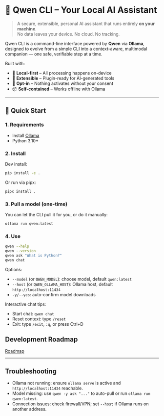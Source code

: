 # 🤖 Qwen CLI – Your Local AI Assistant

> A secure, extensible, personal AI assistant that runs entirely **on your machine**.  
> No data leaves your device. No cloud. No tracking.

Qwen CLI is a command-line interface powered by **Qwen** via **Ollama**, designed to evolve from a simple CLI into a context-aware, multimodal companion — one safe, verifiable step at a time.

Built with:
- 🔐 **Local-first** – All processing happens on-device
- 🧩 **Extensible** – Plugin-ready for AI-generated tools
- 🚦 **Opt-in** – Nothing activates without your consent
- 📦 **Self-contained** – Works offline with Ollama

---

## 🚀 Quick Start

### 1. Requirements

- Install [Ollama](https://ollama.com/download)
- Python 3.10+

### 2. Install

Dev install:

```bash
pip install -e .
```

Or run via pipx:

```bash
pipx install .
```

### 3. Pull a model (one-time)

You can let the CLI pull it for you, or do it manually:

```bash
ollama run qwen:latest
```

### 4. Use

```bash
qwen --help
qwen --version
qwen ask "What is Python?"
qwen chat
```

Options:

- `--model` (or `QWEN_MODEL`): choose model, default `qwen:latest`
- `--host` (or `QWEN_OLLAMA_HOST`): Ollama host, default `http://localhost:11434`
- `-y/--yes`: auto-confirm model downloads

Interactive chat tips:

- Start chat: `qwen chat`
- Reset context: type `/reset`
- Exit: type `/exit`, `:q`, or press Ctrl+D

## Development Roadmap

[Roadmap](docs/roadmap.md)

---

## Troubleshooting

- Ollama not running: ensure `ollama serve` is active and `http://localhost:11434` reachable.
- Model missing: use `qwen -y ask "..."` to auto-pull or run `ollama run qwen:latest`.
- Connection issues: check firewall/VPN; set `--host` if Ollama runs on another address.